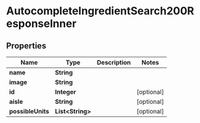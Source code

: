 

# AutocompleteIngredientSearch200ResponseInner

## Properties

Name | Type | Description | Notes
------------ | ------------- | ------------- | -------------
**name** | **String** |  | 
**image** | **String** |  | 
**id** | **Integer** |  |  [optional]
**aisle** | **String** |  |  [optional]
**possibleUnits** | **List&lt;String&gt;** |  |  [optional]




